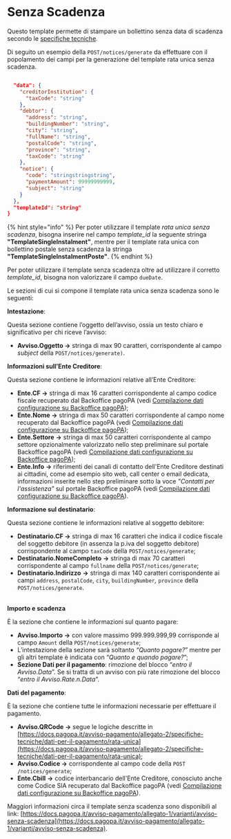 # Senza Scadenza

Questo template permette di stampare un bollettino senza data di scadenza secondo le [specifiche tecniche](https://www.figma.com/design/Zbjx4y41nNvS4qjFzheH0U/Rata-unica?node-id=1-865\&t=KsgeUTx3QGpWp0Sz-0).&#x20;

Di seguito un esempio della `POST/notices/generate` da effettuare con il popolamento dei campi per la generazione del template rata unica senza scadenza.

```json

  "data": {
    "creditorInstitution": {
      "taxCode": "string"
    },
    "debtor": {
      "address": "string",
      "buildingNumber": "string",
      "city": "string",
      "fullName": "string",
      "postalCode": "string",
      "province": "string",
      "taxCode": "string"
    },
    "notice": {
      "code": "stringstringstring",
      "paymentAmount": 99999999999,
      "subject": "string"
    }
  },
  "templateId": "string"
}
```



{% hint style="info" %}
Per poter utilizzare il template _rata unica senza scadenza_, bisogna inserire nel campo _template\_id_ la seguente stringa **"TemplateSingleInstalment"**, mentre per il template rata unica con bollettino postale senza scadenza la stringa **"TemplateSingleInstalmentPoste"**.
{% endhint %}

Per poter utilizzare il template senza scadenza oltre ad utilizzare il corretto _template\_id_, bisogna non valorizzare il campo `dueDate`.

Le sezioni di cui si compone il template rata unica senza scadenza sono le seguenti:

**Intestazione**:&#x20;

Questa sezione contiene l’oggetto dell’avviso, ossia un testo chiaro e significativo per chi riceve l’avviso:

* **Avviso.Oggetto ->** stringa di max 90 caratteri, corrispondente al campo _subject_ della `POST/notices/generate)`.

**Informazioni sull’Ente Creditore**:

Questa sezione contiene le informazioni relative all’Ente Creditore:

* **Ente.CF ->** stringa di max 16 caratteri corrispondente al campo codice fiscale recuperato dal Backoffice pagoPA (vedi [Compilazione dati configurazione su Backoffice pagoPA](../../compilazione-dati-configurazione-su-backoffice-pagopa.md));
* **Ente.Nome ->** stringa di max 50 caratteri corrispondente al campo nome recuperato dal Backoffice pagoPA (vedi [Compilazione dati configurazione su Backoffice pagoPA](../../compilazione-dati-configurazione-su-backoffice-pagopa.md));
* **Ente.Settore** **->** stringa di max 50 caratteri corrispondente al campo settore opzionalmente valorizzato nello step preliminare sul portale Backoffice pagoPA  (vedi [Compilazione dati configurazione su Backoffice pagoPA](../../compilazione-dati-configurazione-su-backoffice-pagopa.md));
* **Ente.Info** **->** riferimenti dei canali di contatto dell'Ente Creditore destinati ai cittadini, come ad esempio sito web, call center o email dedicata, informazioni inserite nello step preliminare sotto la voce _"Contatti per l'assistenza"_ sul portale Backoffice pagoPA (vedi [Compilazione dati configurazione su Backoffice pagoPA](../../compilazione-dati-configurazione-su-backoffice-pagopa.md)).

**Informazione sul destinatario**:

Questa sezione contiene le informazioni relative al soggetto debitore:

* **Destinatario.CF ->** stringa di max 16 caratteri che indica il codice fiscale del soggetto debitore (in assenza la p.iva del soggetto debitore) corrispondente al campo `taxCode` della `POST/notices/generate`;
* **Destinatario.NomeCompleto** **->** stringa di max 70 caratteri corrispondente al campo `fullname` della `POST/notices/generate`;
* **Destinatario.Indirizzo** **->** stringa di max 140 caratteri corrispondente ai campi `address`, `postalCode`, `city`, `buildingNumber`_,_ `province` della `POST/notices/generate`.

\
**Importo e scadenza**

È la sezione che contiene le informazioni sul quanto pagare:

* **Avviso.Importo** **->** con valore massimo 999.999.999,99 corrisponde al campo `Amount` della `POST/notices/generate`;
* L’intestazione della sezione sarà soltanto _“Quanto pagare?_” mentre per gli altri template è indicata con “_Quanto e quando pagare?_”;
* **Sezione Dati per il pagamento**: rimozione del blocco “_entro il Avviso.Data_”. Se si tratta di un avviso con più rate rimozione del blocco “_entro il Avviso.Rate.n.Data_”.

**Dati del pagamento**:

È la sezione che contiene tutte le informazioni necessarie per effettuare il pagamento.

* **Avviso.QRCode** **->** segue le logiche descritte in [https://docs.pagopa.it/avviso-pagamento/allegato-2/specifiche-tecniche/dati-per-il-pagamento/rata-unica](https://docs.pagopa.it/avviso-pagamento/allegato-2/specifiche-tecniche/dati-per-il-pagamento/rata-unica);
* **Avviso.Codice ->** corrispondente al campo code della `POST /notices/generate`;
* **Ente.Cbill** **->** codice interbancario dell'Ente Creditore, conosciuto anche come Codice SIA recuperato dal Backoffice pagoPA (vedi [Compilazione dati configurazione su Backoffice pagoPA](../../compilazione-dati-configurazione-su-backoffice-pagopa.md)).

Maggiori informazioni circa il template senza scadenza sono disponibili al link: [https://docs.pagopa.it/avviso-pagamento/allegato-1/varianti/avviso-senza-scadenza](https://docs.pagopa.it/avviso-pagamento/allegato-1/varianti/avviso-senza-scadenza).

